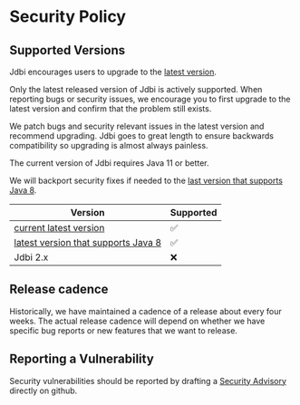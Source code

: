# Security Policy

## Supported Versions

Jdbi encourages users to upgrade to the [latest version](https://github.com/jdbi/jdbi/releases).

Only the latest released version of Jdbi is actively supported. When reporting bugs or security issues, we encourage you to first upgrade to the latest version and confirm that the problem still exists.

We patch bugs and security relevant issues in the latest version and recommend upgrading. Jdbi goes to great length to ensure backwards compatibility so upgrading is almost always painless.

The current version of Jdbi requires Java 11 or better. 

We will backport security fixes if needed to the [last version that supports Java 8](https://github.com/jdbi/jdbi/releases/tag/v3.39.1).

| Version | Supported          |
| ------- | ------------------ |
| [current latest version](https://github.com/jdbi/jdbi/releases) | :white_check_mark: |
| [latest version that supports Java 8](https://github.com/jdbi/jdbi/releases/tag/v3.39.1) | :white_check_mark: |
| Jdbi 2.x   | :x:                |

## Release cadence

Historically, we have maintained a cadence of a release about every four weeks. The actual release cadence will depend on whether we have specific bug reports or new features that we want to release.

## Reporting a Vulnerability

Security vulnerabilities should be reported by drafting a [Security Advisory](https://github.com/jdbi/jdbi/security/advisories/new) directly on github. 

